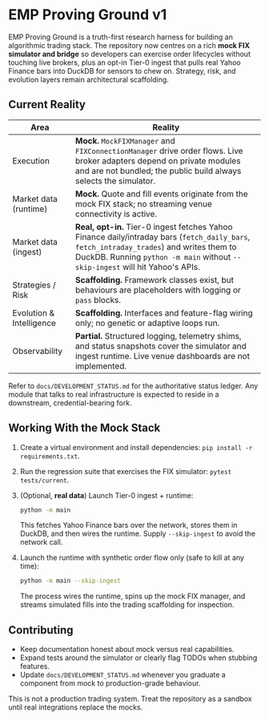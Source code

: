 # EMP Proving Ground v1

EMP Proving Ground is a truth-first research harness for building an algorithmic
trading stack. The repository now centres on a rich **mock FIX simulator and
bridge** so developers can exercise order lifecycles without touching live
brokers, plus an opt-in Tier-0 ingest that pulls real Yahoo Finance bars into
DuckDB for sensors to chew on. Strategy, risk, and evolution layers remain
architectural scaffolding.

## Current Reality

| Area | Reality |
| --- | --- |
| Execution | **Mock.** `MockFIXManager` and `FIXConnectionManager` drive order flows. Live broker adapters depend on private modules and are not bundled; the public build always selects the simulator. |
| Market data (runtime) | **Mock.** Quote and fill events originate from the mock FIX stack; no streaming venue connectivity is active. |
| Market data (ingest) | **Real, opt-in.** Tier-0 ingest fetches Yahoo Finance daily/intraday bars (`fetch_daily_bars`, `fetch_intraday_trades`) and writes them to DuckDB. Running `python -m main` without `--skip-ingest` will hit Yahoo's APIs. |
| Strategies / Risk | **Scaffolding.** Framework classes exist, but behaviours are placeholders with logging or `pass` blocks. |
| Evolution & Intelligence | **Scaffolding.** Interfaces and feature-flag wiring only; no genetic or adaptive loops run. |
| Observability | **Partial.** Structured logging, telemetry shims, and status snapshots cover the simulator and ingest runtime. Live venue dashboards are not implemented. |

Refer to `docs/DEVELOPMENT_STATUS.md` for the authoritative status ledger. Any
module that talks to real infrastructure is expected to reside in a downstream,
credential-bearing fork.

## Working With the Mock Stack

1. Create a virtual environment and install dependencies: `pip install -r requirements.txt`.
2. Run the regression suite that exercises the FIX simulator: `pytest tests/current`.
3. (Optional, **real data**) Launch Tier-0 ingest + runtime:

   ```bash
   python -m main
   ```

   This fetches Yahoo Finance bars over the network, stores them in DuckDB, and
   then wires the runtime. Supply `--skip-ingest` to avoid the network call.
4. Launch the runtime with synthetic order flow only (safe to kill at any time):

   ```bash
   python -m main --skip-ingest
   ```

   The process wires the runtime, spins up the mock FIX manager, and streams
   simulated fills into the trading scaffolding for inspection.

## Contributing

- Keep documentation honest about mock versus real capabilities.
- Expand tests around the simulator or clearly flag TODOs when stubbing features.
- Update `docs/DEVELOPMENT_STATUS.md` whenever you graduate a component from mock
  to production-grade behaviour.

This is not a production trading system. Treat the repository as a sandbox until
real integrations replace the mocks.
